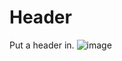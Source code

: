 # <H1> Header 
Put a header in.
![image](https://github.com/user-attachments/assets/71cebb53-7f9f-4e53-9e15-be0f2fd52f3f)
